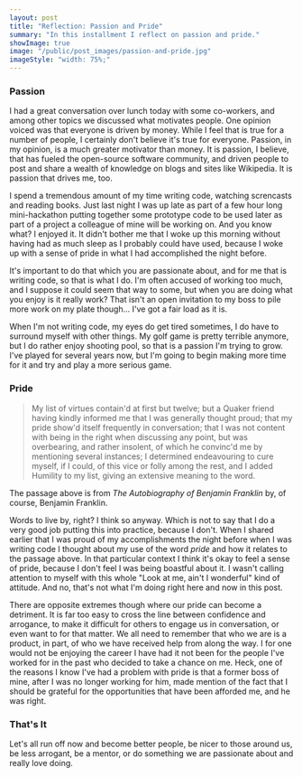 ```yaml
---
layout: post
title: "Reflection: Passion and Pride"
summary: "In this installment I reflect on passion and pride."
showImage: true
image: "/public/post_images/passion-and-pride.jpg"
imageStyle: "width: 75%;"
---
```


### Passion

I had a great conversation over lunch today with some co-workers, and among other topics we discussed what motivates people. One opinion voiced was that everyone is driven by money. While I feel that is true for a number of people, I certainly don't believe it's true for everyone. Passion, in my opinion, is a much greater motivator than money. It is passion, I believe, that has fueled the open-source software community, and driven people to post and share a wealth of knowledge on blogs and sites like Wikipedia. It is passion that drives me, too.

I spend a tremendous amount of my time writing code, watching screncasts and reading books. Just last night I was up late as part of a few hour long mini-hackathon putting together some prototype code to be used later as part of a project a colleague of mine will be working on. And you know what? I enjoyed it. It didn't bother me that I woke up this morning without having had as much sleep as I probably could have used, because I woke up with a sense of pride in what I had accomplished the night before.

It's important to do that which you are passionate about, and for me that is writing code, so that is what I do. I'm often accused of working too much, and I suppose it could seem that way to some, but when you are doing what you enjoy is it really work? That isn't an open invitation to my boss to pile more work on my plate though... I've got a fair load as it is.

When I'm not writing code, my eyes do get tired sometimes, I do have to surround myself with other things. My golf game is pretty terrible anymore, but I do rather enjoy shooting pool, so that is a passion I'm trying to grow. I've played for several years now, but I'm going to begin making more time for it and try and play a more serious game.

### Pride
> My list of virtues contain'd at first but twelve; but a Quaker friend having kindly informed me that I was generally thought proud; that my pride show'd itself frequently in conversation; that I was not content with being in the right when discussing any point, but was overbearing, and rather insolent, of which he convinc'd me by mentioning several instances; I determined endeavouring to cure myself, if I could, of this vice or folly among the rest, and I added Humility to my list, giving an extensive meaning to the word.

The passage above is from *The Autobiography of Benjamin Franklin* by, of course, Benjamin Franklin.

Words to live by, right? I think so anyway. Which is not to say that I do a very good job putting this into practice, because I don't. When I shared earlier that I was proud of my accomplishments the night before when I was writing code I thought about my use of the word *pride* and how it relates to the passage above. In that particular context I think it's okay to feel a sense of pride, because I don't feel I was being boastful about it. I wasn't calling attention to myself with this whole "Look at me, ain't I wonderful" kind of attitude. And no, that's not what I'm doing right here and now in this post.

There are opposite extremes though where our pride can become a detriment. It is far too easy to cross the line between confidence and arrogance, to make it difficult for others to engage us in conversation, or even want to for that matter. We all need to remember that who we are is a product, in part, of who we have received help from along the way. I for one would not be enjoying the career I have had it not been for the people I've worked for in the past who decided to take a chance on me. Heck, one of the reasons I know I've had a problem with pride is that a former boss of mine, after I was no longer working for him, made mention of the fact that I should be grateful for the opportunities that have been afforded me, and he was right.

### That's It

Let's all run off now and become better people, be nicer to those around us, be less arrogant, be a mentor, or do something we are passionate about and really love doing.
